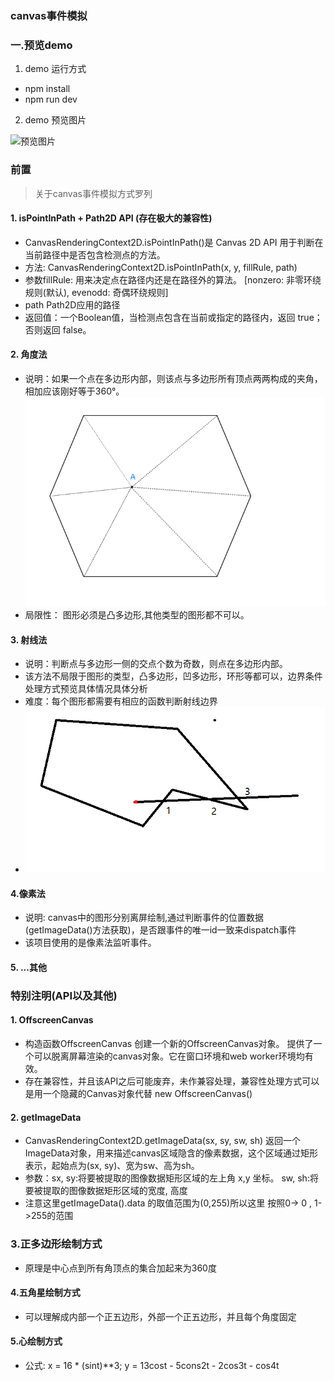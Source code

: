 ### canvas事件模拟

### 一.预览demo
1. demo 运行方式
* npm install
* npm run dev

2. demo 预览图片

![预览图片](./static/预览.gif)

### 前置

> 关于canvas事件模拟方式罗列

#### 1. isPointInPath + Path2D  API (存在极大的兼容性)
  * CanvasRenderingContext2D.isPointInPath()是 Canvas 2D API 用于判断在当前路径中是否包含检测点的方法。
  * 方法: CanvasRenderingContext2D.isPointInPath(x, y, fillRule, path)
  * 参数fillRule: 用来决定点在路径内还是在路径外的算法。 [nonzero: 非零环绕规则(默认), evenodd: 奇偶环绕规则]
  * path Path2D应用的路径
  * 返回值：一个Boolean值，当检测点包含在当前或指定的路径内，返回 true；否则返回 false。

#### 2. 角度法
  * 说明：如果一个点在多边形内部，则该点与多边形所有顶点两两构成的夹角，相加应该刚好等于360°。 ![图示](./static/角度法.png)
  * 局限性： 图形必须是凸多边形,其他类型的图形都不可以。

#### 3. 射线法
  * 说明：判断点与多边形一侧的交点个数为奇数，则点在多边形内部。
  * 该方法不局限于图形的类型，凸多边形，凹多边形，环形等都可以，边界条件处理方式预览具体情况具体分析
  * 难度：每个图形都需要有相应的函数判断射线边界
  * ![图示](./static/射线法.png)

#### 4.像素法
  * 说明: canvas中的图形分别离屏绘制,通过判断事件的位置数据(getImageData()方法获取)，是否跟事件的唯一id一致来dispatch事件
  * 该项目使用的是像素法监听事件。

#### 5. ...其他

### 特别注明(API以及其他)

#### 1. OffscreenCanvas

* 构造函数OffscreenCanvas 创建一个新的OffscreenCanvas对象。 提供了一个可以脱离屏幕渲染的canvas对象。它在窗口环境和web worker环境均有效。
* 存在兼容性，并且该API之后可能废弃，未作兼容处理，兼容性处理方式可以是用一个隐藏的Canvas对象代替 new OffscreenCanvas()

#### 2. getImageData
* CanvasRenderingContext2D.getImageData(sx, sy, sw, sh) 返回一个ImageData对象，用来描述canvas区域隐含的像素数据，这个区域通过矩形表示，起始点为(sx, sy)、宽为sw、高为sh。
* 参数：sx, sy:将要被提取的图像数据矩形区域的左上角 x,y 坐标。 sw, sh:将要被提取的图像数据矩形区域的宽度, 高度
* 注意这里getImageData().data 的取值范围为(0,255)所以这里 按照0-> 0 , 1->255的范围

###  3.正多边形绘制方式
* 原理是中心点到所有角顶点的集合加起来为360度

#### 4.五角星绘制方式
* 可以理解成内部一个正五边形，外部一个正五边形，并且每个角度固定

#### 5.心绘制方式
* 公式: x = 16 * (sint)**3; y = 13cost - 5cons2t - 2cos3t - cos4t

